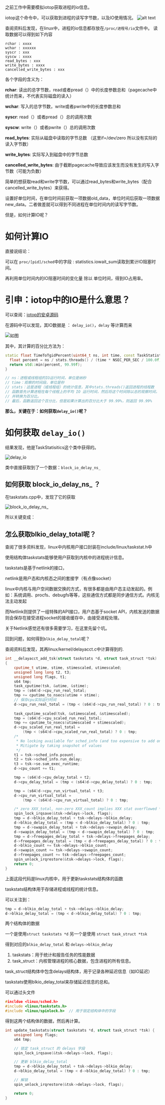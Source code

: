 之前工作中需要模拟iotop获取进程的io信息。

iotop这个命令中，可以获取到进程的读写字节数，以及IO使用情况。
![alt text](../../pic/2024-8-1.png)

查阅资料后发现，在linux中，进程的io信息都存放在`/proc/进程号/io`文件中。
读取数据可以得到如下内容
```shell
rchar : xxxx
wchar : xxxxxx
syscr : xxx
syscw : xxxx
read_bytes : xxx
write_bytes : xxxx
cancelled_write_bytes : xxx
```

各个字段的含义为：

**rchar**:  读出的总字节数，read或者pread（）中的长度参数总和（pagecache中统计而来，不代表实际磁盘的读入）

**wchar**: 写入的总字节数，write或者pwrite中的长度参数总和

**syscr**:  read（）或者pread（）总的调用次数

**syscw**: write（）或者pwrite（）总的调用次数

**read_bytes**: 实际从磁盘中读取的字节总数   （这里if=/dev/zero 所以没有实际的读入字节数）

**write_bytes**: 实际写入到磁盘中的字节总数

**cancelled_write_bytes**: 由于截断pagecache导致应该发生而没有发生的写入字节数（可能为负数）

简单的想获取read和write字节数，可以通过read_bytes和write_bytes（配合cancelled_write_bytes）来获得。

设置好单位时间，在单位时间前获取一项数据old_data，单位时间后获取一项数据new_data。二者做差就可以得到不同进程在单位时间内的读写字节数。

但是，如何计算IO呢？

# 如何计算IO
直接说结论：

可以在 `proc/[pid]/sched`中的字段 : statistics.iowait_sum读取到累计IO阻塞时间。

再利用单位时间内的IO阻塞时间的变化量 除以 单位时间，得到IO占用率。

# 引申：iotop中的IO是什么意思？

可以查阅：[iotop的安卓源码](http://androidxref.com/9.0.0_r3/xref/system/extras/iotop/iotop.cpp#make_sorter)

在源码中可以发现，其IO数据是 ： `delay_io()`，`delay` 等计算而来

![如图](../../pic/2024-08-01_10-35-41.png)

其中，其计算的百分比方法为：

```cpp
static float TimeToTgidPercent(uint64_t ns, int time, const TaskStatistics& stats) {
  float percent = ns / stats.threads() / (time * NSEC_PER_SEC / 100.0f);
  return std::min(percent, 99.99f);
}

// ns：进程或线程组的IO运行时间，单位是纳秒
// time：观察的时间段，单位是秒
// stats：这是进程（或线程组）的统计信息，其中stats.threads()返回进程的线程数
// 函数首先计算进程在每个线程上的平均 IO 运行时间，然后将这个时间除以总的观察时间，
// 并转换为百分比。
// 最后，函数返回这个百分比，但是如果计算出的百分比大于 99.99%，则返回 99.99%
```

**那么，关键在于：如何获取`delay_io()`呢？**

# 如何获取 `delay_io()`

结果发现，他是TaskStatisitics这个类中获得的。

![delay_io](../../pic/jev_2024-08-01_10-39-00.png)

类中直接获取到了一个数据：`block_io_delay_ns_`

## 如何获取 block_io_delay_ns_ ？

在taskstats.cpp中，发现了它的获取

![block_io_delay_ns_](../../pic/jev_2024-08-01_10-43-07.png)

所以关键变成：

## 怎么获取blkio_delay_total呢？

查阅了很多资料发现，linux中内核用户接口封装在include/linux/taskstat.h中

使用结构体taskstats能够使用户获取到内核中的进程统计信息。

taskstats是基于netlink的接口，

netlink是用户态和内核态之间的套接字（有点像socket）

linux中内核与用户空间数据交换的方式，有很多都是由用户态主动发起的。例如：系统调用、procfs、debugfs等等，这些通信方式都是同步通信方式。内核无法主动发起

而Netlink则提供了一组特殊的API接口，用户态基于socket API，内核发送的数据则会保存在接受进程socket的接收缓存中，由接受进程处理。

关于Netlink感觉还有很多需要学习，在这里先留个坑。

回到问题，如何得到`blkio_delay_total`呢？

查阅资料后发现，其再linux/kernel/delayacct.c中计算得到的.

```cpp
int __delayacct_add_tsk(struct taskstats *d, struct task_struct *tsk)
{
	cputime_t utime, stime, stimescaled, utimescaled;
	unsigned long long t2, t3;
	unsigned long flags, t1;
	s64 tmp;
	task_cputime(tsk, &utime, &stime);
	tmp = (s64)d->cpu_run_real_total;
	tmp += cputime_to_nsecs(utime + stime);
	// 保存cpu实际运行时间
	d->cpu_run_real_total = (tmp < (s64)d->cpu_run_real_total) ? 0 : tmp;
	
	task_cputime_scaled(tsk, &utimescaled, &stimescaled);
	tmp = (s64)d->cpu_scaled_run_real_total;
	tmp += cputime_to_nsecs(utimescaled + stimescaled);
	d->cpu_scaled_run_real_total =
		(tmp < (s64)d->cpu_scaled_run_real_total) ? 0 : tmp;
	/*
	 * No locking available for sched_info (and too expensive to add one)
	 * Mitigate by taking snapshot of values
	 */
	t1 = tsk->sched_info.pcount;
	t2 = tsk->sched_info.run_delay;
	t3 = tsk->se.sum_exec_runtime;
	d->cpu_count += t1;

	tmp = (s64)d->cpu_delay_total + t2;
	d->cpu_delay_total = (tmp < (s64)d->cpu_delay_total) ? 0 : tmp;

	tmp = (s64)d->cpu_run_virtual_total + t3;
	d->cpu_run_virtual_total =
		(tmp < (s64)d->cpu_run_virtual_total) ?	0 : tmp;

	/* zero XXX_total, non-zero XXX_count implies XXX stat overflowed */
	spin_lock_irqsave(&tsk->delays->lock, flags);
	tmp = d->blkio_delay_total + tsk->delays->blkio_delay;
	d->blkio_delay_total = (tmp < d->blkio_delay_total) ? 0 : tmp;
	tmp = d->swapin_delay_total + tsk->delays->swapin_delay;
	d->swapin_delay_total = (tmp < d->swapin_delay_total) ? 0 : tmp;
	tmp = d->freepages_delay_total + tsk->delays->freepages_delay;
	d->freepages_delay_total = (tmp < d->freepages_delay_total) ? 0 : tmp;
	d->blkio_count += tsk->delays->blkio_count;
	d->swapin_count += tsk->delays->swapin_count;
	d->freepages_count += tsk->delays->freepages_count;
	spin_unlock_irqrestore(&tsk->delays->lock, flags);
	return 0;
}
```

上面这段代码是linux内核中，用于更新taskstats结构体的函数

taskstats结构体用于存储进程或线程的统计信息。

可以关注到：
```cpp
tmp = d->blkio_delay_total + tsk->delays->blkio_delay;
d->blkio_delay_total = (tmp < d->blkio_delay_total) ? 0 : tmp;
```

两个结构体的数据

一个是使用`struct taskstats *d` 另一个是使用 `struct task_struct *tsk` 

得到对应的`blkio_delay_total` 和 `delays->blkio_delay`


1. taskstats：用于统计和报告任务的性能数据
2. task_struct：内核管理进程的核心数据，包含进程的所有信息。

task_struct结构体中包含delays结构体，用于记录各种延迟信息（如IO延迟）

taskstats使用blkio_delay_total来存储延迟信息的总和。

可以通过头文件

```cpp
#incldue <linux/sched.h>
#include <linux/taskstats.h>
#include <linux/spinlock.h>  // 用于锁定结构体中的字段
```
得到这两个结构体的数据，然后再计算。

```cpp
int update_taskstats(struct taskstats *d, struct task_struct *tsk) {
    unsigned long flags;
    u64 tmp;

    // 锁定 task_struct 的 delays 字段
    spin_lock_irqsave(&tsk->delays->lock, flags);

    // 更新 blkio_delay_total
    tmp = d->blkio_delay_total + tsk->delays->blkio_delay;
    d->blkio_delay_total = (tmp < d->blkio_delay_total) ? 0 : tmp;

    // 解锁
    spin_unlock_irqrestore(&tsk->delays->lock, flags);

    return 0;
}
```